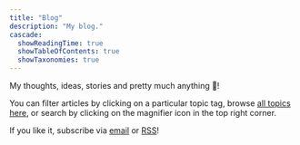 ```yaml
---
title: "Blog"
description: "My blog."
cascade:
  showReadingTime: true
  showTableOfContents: true
  showTaxonomies: true
---
```

My thoughts, ideas, stories and pretty much anything 🙌!

You can filter articles by clicking on a particular topic tag, browse [all topics here](/topics), or search by clicking on the magnifier icon in the top right corner.

If you like it, subscribe via [email](https://buttondown.email/as) or [RSS](/index.xml)!

<!-- TODO: move each article out of blog or make the domains not start with /blog
-->

